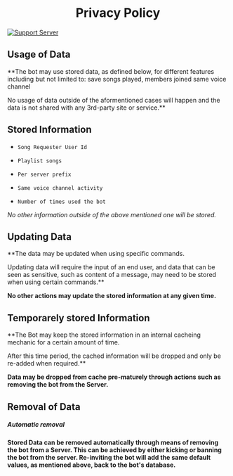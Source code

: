 
<h1 align="center"> Privacy Policy  </h1>

<p align="center">

<a href="https://is.gd/SpiritualNetwork"><img alt="Support Server" src="https://img.shields.io/badge/Discord-7289DA?style=for-the-badge&logo=discord&logoColor=white"></a>

</p>

## Usage of Data

**The bot may use stored data, as defined below, for different features including but not limited to: save songs played, members joined same voice channel

No usage of data outside of the aformentioned cases will happen and the data is not shared with any 3rd-party site or service.**

## Stored Information

- `Song Requester User Id`

- `Playlist songs`

- `Per server prefix`

- `Same voice channel activity`

- `Number of times used the bot`

_No other information outside of the above mentioned one will be stored._

## Updating Data

**The data may be updated when using specific commands.

Updating data will require the input of an end user, and data that can be seen as sensitive, such as content of a message, may need to be stored when using certain commands.**

**No other actions may update the stored information at any given time.**

## Temporarely stored Information

**The Bot may keep the stored information in an internal cacheing mechanic for a certain amount of time.

After this time period, the cached information will be dropped and only be re-added when required.**

**Data may be dropped from cache pre-maturely through actions such as removing the bot from the Server.**

## Removal of Data

##### Automatic removal

**Stored Data can be removed automatically through means of removing the bot from a Server. This can be achieved by either kicking or banning the bot from the server. Re-inviting the bot will add the same default values, as mentioned above, back to the bot's database.**
